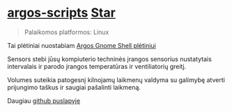# [argos-scripts](https://github.com/OzymandiasTheGreat/argos-scripts) <a class="github-button" href="https://github.com/OzymandiasTheGreat/argos-scripts" data-icon="octicon-star" data-size="large" data-show-count="true" aria-label="Star OzymandiasTheGreat/argos-scripts on GitHub">Star</a>

<div class="gallery"></div>

> Palaikomos platformos: <span class="platform">Linux</span>

Tai plėtiniai nuostabiam [Argos Gnome Shell plėtiniui](https://extensions.gnome.org/extension/1176/argos/)

Sensors stebi jūsų kompiuterio techninės įrangos sensorius nustatytais intervalais ir parodo įrangos temperatūras ir ventiliatorių greitį.

Volumes suteikia patogesnį kilnojamų laikmenų valdyma su galimybę atverti prijungimo taškus ir saugiai pašalinti laikmeną.


<div class="more">

Daugiau [github puslapyje](https://github.com/OzymandiasTheGreat/argos-scripts)

</div>
